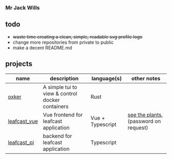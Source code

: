 ### Mr Jack Wills
## todo

+ ~~waste time creating a clean, simple, readable svg profile logo~~
+ change more repositories from private to public
+ make a decent README.md

## projects

|name|description|language(s)|other notes|
|---|---|---|---|
|[oxker](https://www.github.com/mrjackwills/oxker)|A simple tui to view & control docker containers |Rust||
|[leafcast_vue](https://www.github.com/mrjackwills/leafcast_vue)| Vue frontend for leafcast application |Vue + Typescript| [see the plants](https://plants.mrjackwills.com), (password on request)|
|[leafcast_pi](https://www.github.com/mrjackwills/leafcast_pi)| backend for leafcast application |Typescript||
